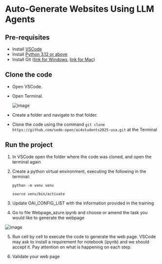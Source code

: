 # Auto-Generate Websites Using LLM Agents

## Pre-requisites

* Install [VSCode](https://code.visualstudio.com/download)
* Install [Python 3.12 or above](https://www.python.org/downloads/)
* Install Git ([link for Windows](https://git-scm.com/downloads/win), [link for Mac](https://git-scm.com/downloads/mac))

## Clone the code

* Open VSCode.
* Open Terminal.

  ![image](https://github.com/user-attachments/assets/3214b3e0-0ab9-4580-89f4-afe252409581)

* Create a folder and navigate to that folder.
* Clone the code using the command `git clone https://github.com/sede-open/ai4students2025-usa.git` at the Terminal



## Run the project

1. In VSCode open the folder where the code was cloned, and open the terminal again

2. Create a python virtual environment, executing the following in the terminal:
    ```
    python -m venv venv
    ```
    ```
    source venv/bin/activate  
    ```

3. Update OAI_CONFIG_LIST with the information provided in the training

4. Go to file Webpage_azure.ipynb and choose or amend the task you would like to generate the webpage

  ![image](https://github.com/user-attachments/assets/96e71f52-efa2-43d9-b152-cc32fdf0d275)

5. Run cell by cell to execute the code to generate the web page. VSCode may ask to install a requirement for notebook (ipynb) and we should accept it. Pay attention on what is happening on each step.

6. Validate your web page
